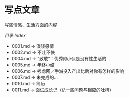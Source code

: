 # 写点文章

写些情感、生活方面的内容


*目录 Index*

* 0001.md -> 漫谈感情
* 0002.md -> 不吐不快
* 0004.md -> “致敬”：优秀的小伙是没有性生活的
* 0005.md -> 年终小结
* 0006.md -> 考虑网／手游投入产出比后对你有怎样的影响
* 0007.md -> 未完成的...
* 0010.md -> 简历
* 0011.md -> 面试成长记（记一些问题与相应的吐槽）